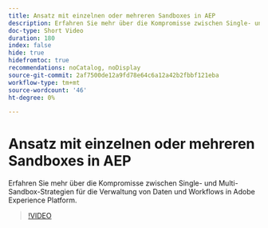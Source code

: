 ```yaml
---
title: Ansatz mit einzelnen oder mehreren Sandboxes in AEP
description: Erfahren Sie mehr über die Kompromisse zwischen Single- und Multi-Sandbox-Strategien für die Verwaltung von Daten und Workflows in Adobe Experience Platform.
doc-type: Short Video
duration: 180
index: false
hide: true
hidefromtoc: true
recommendations: noCatalog, noDisplay
source-git-commit: 2af7500de12a9fd78e64c6a12a42b2fbbf121eba
workflow-type: tm+mt
source-wordcount: '46'
ht-degree: 0%

---
```



# Ansatz mit einzelnen oder mehreren Sandboxes in AEP

Erfahren Sie mehr über die Kompromisse zwischen Single- und Multi-Sandbox-Strategien für die Verwaltung von Daten und Workflows in Adobe Experience Platform.

<!-- 62_S601_3442532_179_single-vs-multisandbox-approach-in-aep -->
>[!VIDEO](https://video.tv.adobe.com/v/3458324/?learn=on&enablevpops=true)
